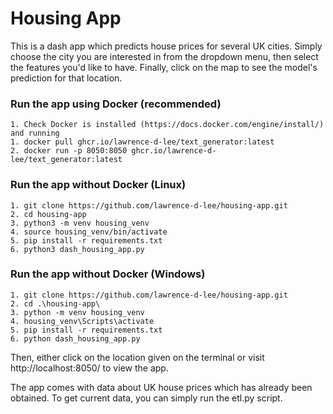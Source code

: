 # Housing App

This is a dash app which predicts house prices for several UK cities. Simply choose the city you are interested in from the dropdown menu, then select
the features you'd like to have. Finally, click on the map to see the model's prediction for that location.

### Run the app using Docker (recommended)
```
1. Check Docker is installed (https://docs.docker.com/engine/install/) and running
1. docker pull ghcr.io/lawrence-d-lee/text_generator:latest
2. docker run -p 8050:8050 ghcr.io/lawrence-d-lee/text_generator:latest
```
### Run the app without Docker (Linux)
```
1. git clone https://github.com/lawrence-d-lee/housing-app.git
2. cd housing-app
3. python3 -m venv housing_venv
4. source housing_venv/bin/activate
5. pip install -r requirements.txt
6. python3 dash_housing_app.py
```
### Run the app without Docker (Windows)
```
1. git clone https://github.com/lawrence-d-lee/housing-app.git
2. cd .\housing-app\
3. python -m venv housing_venv
4. housing_venv\Scripts\activate
5. pip install -r requirements.txt
6. python dash_housing_app.py
```
Then, either click on the location given on the terminal or visit http://localhost:8050/ to view the app.

The app comes with data about UK house prices which has already been obtained. To get current data, you can simply run the etl.py script.
